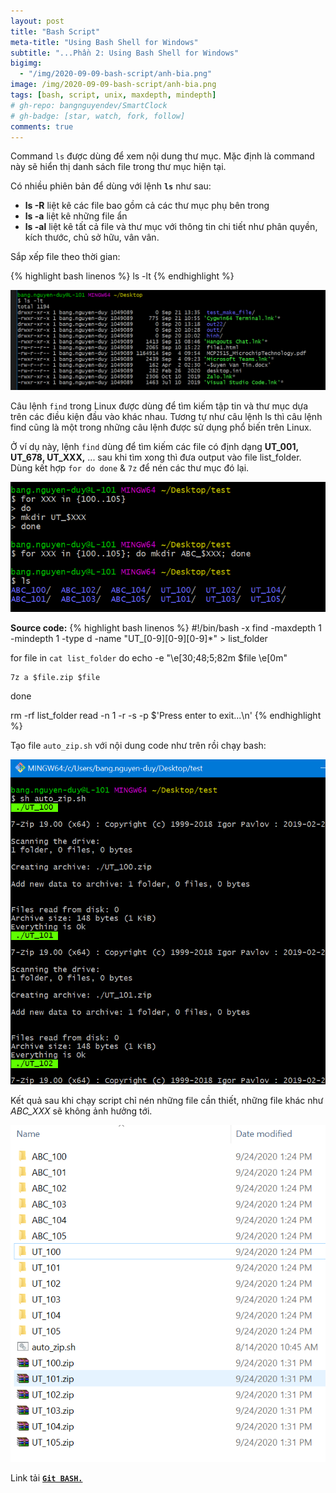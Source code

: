 ```yaml
---
layout: post
title: "Bash Script"
meta-title: "Using Bash Shell for Windows"
subtitle: "...Phần 2: Using Bash Shell for Windows"
bigimg:
  - "/img/2020-09-09-bash-script/anh-bia.png"
image: /img/2020-09-09-bash-script/anh-bia.png
tags: [bash, script, unix, maxdepth, mindepth]
# gh-repo: bangnguyendev/SmartClock
# gh-badge: [star, watch, fork, follow]
comments: true
---
```

Command `ls` được dùng để xem nội dung thư mục. Mặc định là command này sẽ hiển thị danh sách file trong thư mục hiện tại.

Có nhiều phiên bản để dùng với lệnh **`ls`** như sau:
-   **ls -R** liệt kê các file bao gồm cả các thư mục phụ bên trong
-   **ls -a** liệt kê những file ẩn
-   **ls -al** liệt kê tất cả file và thư mục với thông tin chi tiết như phân quyền, kích thước, chủ sở hữu, vân vân.

Sắp xếp file theo thời gian:

{% highlight bash linenos %}
ls -lt
{% endhighlight %}

<div class="post-img-post">
    <img src="/img/2020-09-09-bash-script-2/lenh_ls_lt.png">
</div>

Câu lệnh `find` trong Linux được dùng để tìm kiếm tập tin và thư mục dựa trên các điều kiện đầu vào khác nhau. Tương tự như câu lệnh ls thì câu lệnh find cũng là một trong những câu lệnh được sử dụng phổ biến trên Linux.

Ở ví dụ này, lệnh `find` dùng để tìm kiếm các file có định dạng **UT_001, UT_678, UT_XXX,** ... sau khi tìm xong thì đưa output vào file list_folder. Dùng kết hợp `for do done` & `7z` để nén các thư mục đó lại.

<div class="post-img-post">
    <img src="/img/2020-09-09-bash-script-2/tao_file_UT.png">
</div>

**Source code:**
{% highlight bash linenos %}
#!/bin/bash -x
find -maxdepth 1 -mindepth 1 -type d -name "UT_[0-9][0-9][0-9]*"  > list_folder

for file in `cat list_folder`
do
	echo -e "\e[30;48;5;82m $file \e[0m"

	7z a $file.zip $file

done 

rm -rf list_folder
read -n 1 -r -s -p $'Press enter to exit...\n'
{% endhighlight %}

Tạo file `auto_zip.sh` với nội dung code như trên rồi chạy bash:
<div class="post-img-post">
    <img src="/img/2020-09-09-bash-script-2/file_7z_bash.png">
</div>

Kết quả sau khi chạy script chỉ nén những file cần thiết, những file khác như *ABC_XXX* sẽ không ảnh hưởng tới. 
<div class="post-img-post">
    <img src="/img/2020-09-09-bash-script-2/output_7z.png">
</div>


Link tải [**`Git BASH.`**](https://git-scm.com/)

<svg viewBox="0 0 900 200">

  <!-- Symbol -->
  <symbol id="s-text">
    <text text-anchor="middle"
          x="50%" y="50%" dy=".35em">
      Hi, I'm Bang
    </text>
  </symbol>  

  <!-- Duplicate symbols -->
  <use xlink:href="#s-text" class="text"
      ></use>
  <use xlink:href="#s-text" class="text"
      ></use>
  <use xlink:href="#s-text" class="text"
      ></use>
  <use xlink:href="#s-text" class="text"
      ></use>
  <use xlink:href="#s-text" class="text"
      ></use>
</svg>



